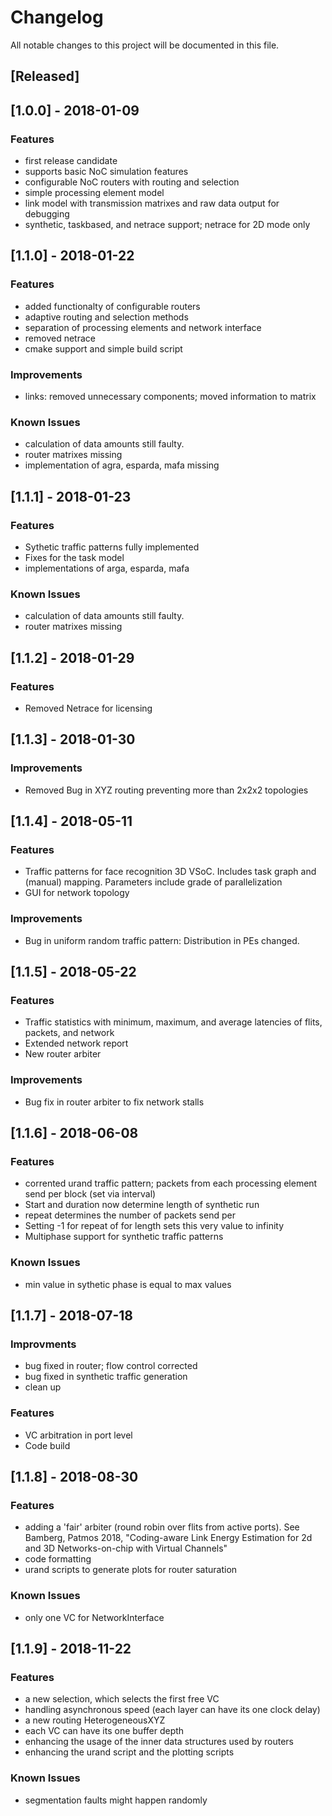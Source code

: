 # Changelog

All notable changes to this project will be documented in this file.

## [Released]

## [1.0.0] - 2018-01-09

### Features
- first release candidate
- supports basic NoC simulation features
- configurable NoC routers with routing and selection
- simple processing element model
- link model with transmission matrixes and raw data output for debugging
- synthetic, taskbased, and netrace support; netrace for 2D mode only

## [1.1.0] - 2018-01-22

### Features
- added functionalty of configurable routers
- adaptive routing and selection methods
- separation of processing elements and network interface
- removed netrace
- cmake support and simple build script

### Improvements
- links: removed unnecessary components; moved information to matrix

### Known Issues
- calculation of data amounts still faulty. 
- router matrixes missing
- implementation of agra, esparda, mafa missing

## [1.1.1] - 2018-01-23

### Features
- Sythetic traffic patterns fully implemented
- Fixes for the task model
- implementations of arga, esparda, mafa

### Known Issues
- calculation of data amounts still faulty. 
- router matrixes missing

## [1.1.2] - 2018-01-29

### Features 
- Removed Netrace for licensing

## [1.1.3] - 2018-01-30

### Improvements
- Removed Bug in XYZ routing preventing more than 2x2x2 topologies

## [1.1.4] - 2018-05-11

### Features
- Traffic patterns for face recognition 3D VSoC. Includes task graph and (manual) mapping. Parameters include grade of parallelization
- GUI for network topology

### Improvements
- Bug in uniform random traffic pattern: Distribution in PEs changed.

## [1.1.5] - 2018-05-22

### Features 
- Traffic statistics with minimum, maximum, and average latencies of flits, packets, and network
- Extended network report
- New router arbiter

### Improvements
- Bug fix in router arbiter to fix network stalls

## [1.1.6] - 2018-06-08

### Features
- corrented urand traffic pattern; packets from each processing element send per block (set via interval)
- Start and duration now determine length of synthetic run
- repeat determines the number of packets send per 
- Setting -1 for repeat of for length sets this very value to infinity
- Multiphase support for synthetic traffic patterns

### Known Issues
- min value in sythetic phase is equal to max values

## [1.1.7] - 2018-07-18

### Improvments
- bug fixed in router; flow control corrected
- bug fixed in synthetic traffic generation
- clean up

### Features
- VC arbitration in port level
- Code build

## [1.1.8] - 2018-08-30

### Features
- adding a 'fair' arbiter (round robin over flits from active ports). See Bamberg, Patmos 2018, "Coding-aware Link Energy Estimation for 2d and 3D Networks-on-chip with Virtual Channels" 
- code formatting 
- urand scripts to generate plots for router saturation

### Known Issues
- only one VC for NetworkInterface

## [1.1.9] - 2018-11-22

### Features
- a new selection, which selects the first free VC
- handling asynchronous speed (each layer can have its one clock delay)
- a new routing HeterogeneousXYZ
- each VC can have its one buffer depth
- enhancing the usage of the inner data structures used by routers
- enhancing the urand script and the plotting scripts

### Known Issues
- segmentation faults might happen randomly
